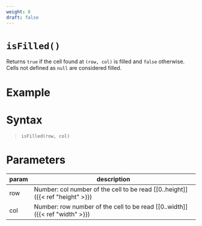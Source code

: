 ```yaml
---
weight: 8
draft: false
---
```


# `isFilled()`

Returns `true` if the cell found at `(row, col)` is filled and `false` otherwise. Cells not defined as `null` are considered filled.

# Example

# Syntax

> `isFilled(row, col)`

# Parameters

| param    | description                                                                     |
|----------|---------------------------------------------------------------------------------|
| row      | Number: col number of the cell to be read [\[0..height\]]({{< ref "height" >}}) |
| col      | Number: row number of the cell to be read [\[0..width\]]({{< ref "width" >}})   |